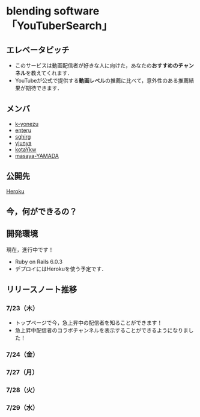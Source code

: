 # blending software「YouTuberSearch」
## エレベータピッチ
- このサービスは動画配信者が好きな人に向けた，あなたの**おすすめのチャンネル**を教えてくれます．
- YouTubeが公式で提供する**動画レベル**の推薦に比べて，意外性のある推薦結果が期待できます．
<!-- - Googleアカウントをリンクすると，登録しているチャンネルからおすすめのチャンネルを見つけます． -->


## メンバ
- [k-yonezu](https://github.com/k-yonezu)
- [enteru](https://github.com/enteru)
- [sghirg](https://github.com/sghirg)
- [yjunya](https://github.com/yjunya)
- [kotaYkw](https://github.com/kotaYkw)
- [masaya-YAMADA](https://github.com/masaya-YAMADA)


## 公開先
[Heroku](https://youtuber-search.herokuapp.com/)

## 今，何ができるの？
<!-- - サービスのトップページを開くことができます！ -->

## 開発環境
現在，進行中です！
- Ruby on Rails 6.0.3
- デプロイにはHerokuを使う予定です．
<!-- - 環境構築はDockerを使っています． -->

## リリースノート推移
### 7/23（木）
<!-- - サービスのトップページを開くことができるようになりました！ -->
- トップページで今，急上昇中の配信者を知ることができます！
- 急上昇中配信者のコラボチャンネルを表示することができるようになりました！

### 7/24（金）
### 7/27（月）
### 7/28（火）
### 7/29（水）

